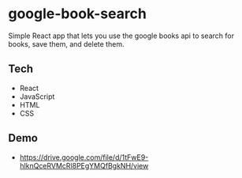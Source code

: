 # google-book-search

Simple React app that lets you use the google books api to search for books, save them, and delete them.

## Tech

- React
- JavaScript
- HTML
- CSS

## Demo

- https://drive.google.com/file/d/1tFwE9-hlknQceRVMcRl8PEgYMQfBgkNH/view
